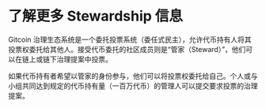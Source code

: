 # 了解更多 Stewardship 信息

Gitcoin 治理生态系统是一个委托投票系统（委任式民主），允许代币持有人将其投票权委托给其他人。接受代币委托的社区成员则是“管家（Steward）”，他们可以在链上或链下治理提案中投票。

如果代币持有者希望以管家的身份参与，他们可以将投票权委托给自己。个人或与小组共同达到规定的代币持有量（一百万代币）的管理人可以提交要求投票的治理提案。
